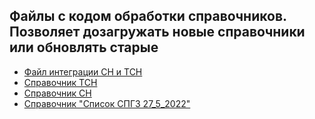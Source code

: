 ## Файлы с кодом обработки справочников. Позволяет дозагружать новые справочники или обновлять старые
- [Файл интеграции СН и ТСН](https://github.com/Liliyanr/OtherProjects/blob/main/LDT_Hack/Reference_files/СН_ТСН.ipynb)
- [Справочник ТСН](https://github.com/Liliyanr/OtherProjects/blob/main/LDT_Hack/Reference_files/справочник%20TСН.ipynb)
- [Справочник СН](https://github.com/Liliyanr/OtherProjects/blob/main/LDT_Hack/Reference_files/справочник%20СН2.ipynb)
- [Справочник "Список СПГЗ 27_5_2022"](https://github.com/Liliyanr/OtherProjects/blob/main/LDT_Hack/Reference_files/справочник%20СПГЗ_27_5_2022.ipynb)
